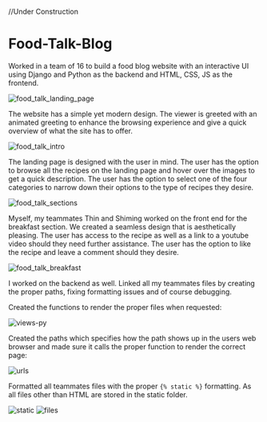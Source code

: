 //Under Construction

# Food-Talk-Blog

Worked in a team of 16 to build a food blog website with an interactive UI using Django and Python as the backend and HTML, CSS, JS as the frontend.

![food_talk_landing_page](https://user-images.githubusercontent.com/94077710/158486189-e1549c2c-c10e-4cc3-ba05-04e997f81e14.png)

The website has a simple yet modern design. The viewer is greeted with an animated greeting to enhance the browsing experience and give a quick overview of what the site has to offer.

![food_talk_intro](https://user-images.githubusercontent.com/94077710/158485599-73cc4933-51e8-4b95-9b1e-0b42c1809326.gif)

The landing page is designed with the user in mind. The user has the option to browse all the recipes on the landing page and hover over the images to get a quick description. The user has the option to select one of the four categories to narrow down their options to the type of recipes they desire.

![food_talk_sections](https://user-images.githubusercontent.com/94077710/158485879-e996c728-2b1e-4172-8e66-a71819c8c373.gif)

Myself, my teammates Thin and Shiming worked on the front end for the breakfast section. We created a seamless design that is aesthetically pleasing. The user has access to the recipe as well as a link to a youtube video should they need further assistance. The user has the option to like the recipe and leave a comment should they desire. 

![food_talk_breakfast](https://user-images.githubusercontent.com/94077710/158486684-60c2829c-6e30-4661-a754-24b73c06684e.gif)

I worked on the backend as well. Linked all my teammates files by creating the proper paths, fixing formatting issues and of course debugging.

Created the functions to render the proper files when requested:

![views-py](https://user-images.githubusercontent.com/94077710/158488157-3f52f02c-def6-4613-9263-fd4957338b6d.png)

Created the paths which specifies how the path shows up in the users web browser and made sure it calls the proper function to render the correct page:

![urls](https://user-images.githubusercontent.com/94077710/158488327-f0b4be5f-34b1-4f9c-843a-20e1175ab6f4.png)

Formatted all teammates files with the proper ```{% static %}``` formatting. As all files other than HTML are stored in the static folder.

![static](https://user-images.githubusercontent.com/94077710/158488701-b7676f4d-182f-4c37-a6f4-f01c1093c37d.png)
![files](https://user-images.githubusercontent.com/94077710/158488739-7474a090-7243-486b-b8b4-678d07295b3a.png)




